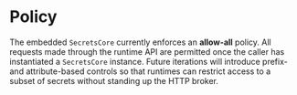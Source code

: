 # Policy

The embedded `SecretsCore` currently enforces an **allow-all** policy.
All requests made through the runtime API are permitted once the caller has
instantiated a `SecretsCore` instance. Future iterations will introduce
prefix- and attribute-based controls so that runtimes can restrict access to a
subset of secrets without standing up the HTTP broker.
